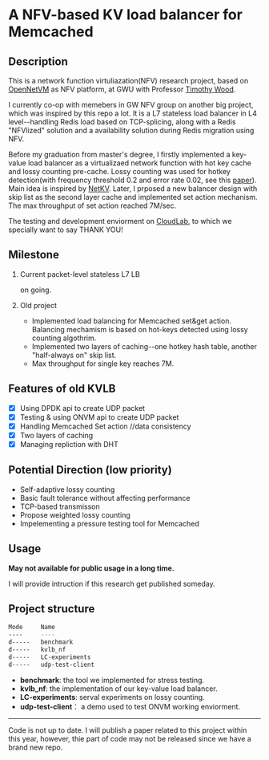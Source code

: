 # A NFV-based KV load balancer for Memcached

## Description

This is a network function virtuliazation(NFV) research project, based on [OpenNetVM](https://github.com/sdnfv/openNetVM) as NFV platform, at GWU with Professor [Timothy Wood](http://faculty.cs.gwu.edu/timwood/). 

I currently co-op with memebers in GW NFV group on another big project, which was inspired by this repo a lot. It is a L7 stateless load balancer in L4 level--handling Redis load based on TCP-splicing, along with a Redis "NFVlized" solution and a availability solution during Redis migration using NFV.

Before my graduation from master's degree, I firstly implemented a key-value load balancer as a virtualizaed network function with hot key cache and lossy counting pre-cache.  Lossy counting was used for hotkey detection(with frequency threshold 0.2 and error rate 0.02, see this [paper](https://micvog.files.wordpress.com/2015/06/approximate_freq_count_over_data_streams_vldb_2002.pdf)). Main idea is inspired by [NetKV](http://faculty.cs.gwu.edu/timwood/papers/16-ICAC-netkv.pdf). Later, I prposed a new balancer design with skip list as the second layer cache and implemented set action mechanism. The max throughput of set action reached 7M/sec.

The testing and development enviorment on [CloudLab](https://cloudlab.us/), to which we specially want to say THANK YOU!

## Milestone

  1. Current packet-level stateless L7 LB
  
      on going.
  
  2. Old project
      - Implemented load balancing for Memcached set&get action. Balancing mechamism is based on hot-keys detected using lossy counting algothrim.
      - Implemented two layers of caching--one hotkey hash table, another "half-always on" skip list.
      - Max throughput for single key reaches 7M.
  
  
    

## Features of old KVLB
  
  - [x] Using DPDK api to create UDP packet
  - [x] Testing & using ONVM api to create UDP packet
  - [x] Handling Memcached Set action //data consistency
  - [x] Two layers of caching
  - [x] Managing repliction with DHT

## Potential Direction (low priority)

  - Self-adaptive lossy counting
  - Basic fault tolerance without affecting performance
  - TCP-based transmisson
  - Propose weighted lossy counting
  - Impelementing a pressure testing tool for Memcached

## Usage

**May not available for public usage in a long time.**

I will provide intruction if this research get published someday.

## Project structure

``` bash
Mode     Name
----     ----
d-----   benchmark
d-----   kvlb_nf
d-----   LC-experiments
d-----   udp-test-client
```

- **benchmark**: the tool we implemented for stress testing.
- **kvlb_nf**: the implementation of our key-value load balancer.
- **LC-experiments**: serval experiments on lossy counting.
- **udp-test-client**： a demo used to test ONVM working enviorment.

----
Code is not up to date. I will publish a paper related to this project within this year, however, thie part of code may not be released since we have a brand new repo.
